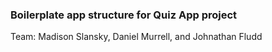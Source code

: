 ### Boilerplate app structure for Quiz App project

Team: Madison Slansky, Daniel Murrell, and Johnathan Fludd
